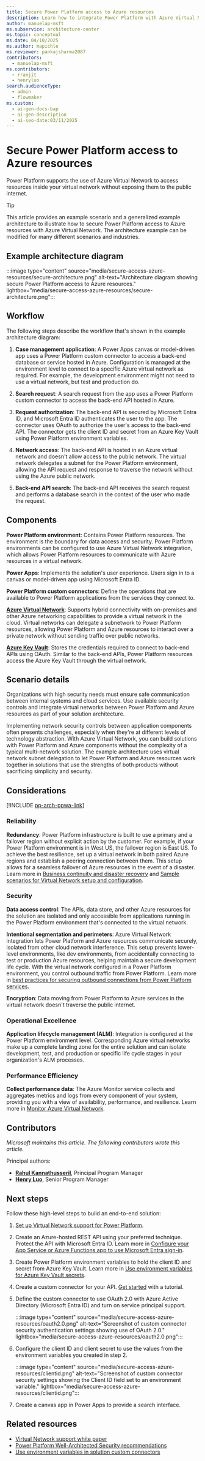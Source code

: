 ```yaml
---
title: Secure Power Platform access to Azure resources
description: Learn how to integrate Power Platform with Azure Virtual Network to protect your Azure resources from exposure to the public internet.
author: manuelap-msft
ms.subservice: architecture-center
ms.topic: conceptual
ms.date: 04/10/2025
ms.author: mapichle
ms.reviewer: pankajsharma2087
contributors:
  - manuelap-msft
ms.contributors:
  - rranjit
  - henryluo
search.audienceType:
  - admin
  - flowmaker
ms.custom:
  - ai-gen-docs-bap
  - ai-gen-description
  - ai-seo-date:03/11/2025
---
```


# Secure Power Platform access to Azure resources

Power Platform supports the use of Azure Virtual Network to access resources inside your virtual network without exposing them to the public internet. 

> [!TIP]
> This article provides an example scenario and a generalized example architecture to illustrate how to secure Power Platform access to Azure resources with Azure Virtual Network. The architecture example can be modified for many different scenarios and industries.

## Example architecture diagram

:::image type="content" source="media/secure-access-azure-resources/secure-architecture.png" alt-text="Architecture diagram showing secure Power Platform access to Azure resources." lightbox="media/secure-access-azure-resources/secure-architecture.png":::

## Workflow

The following steps describe the workflow that's shown in the example architecture diagram:

1. **Case management application**: A Power Apps canvas or model-driven app uses a Power Platform custom connector to access a back-end database or service hosted in Azure. Configuration is managed at the environment level to connect to a specific Azure virtual network as required. For example, the development environment might not need to use a virtual network, but test and production do.

1. **Search request**: A search request from the app uses a Power Platform custom connector to access the back-end API hosted in Azure.

1. **Request authorization**: The back-end API is secured by Microsoft Entra ID, and Microsoft Entra ID authenticates the user to the app. The connector uses OAuth to authorize the user's access to the back-end API. The connector gets the client ID and secret from an Azure Key Vault using Power Platform environment variables.

1. **Network access**: The back-end API is hosted in an Azure virtual network and doesn't allow access to the public network. The virtual network delegates a subnet for the Power Platform environment, allowing the API request and response to traverse the network without using the Azure public network.

1. **Back-end API search**: The back-end API receives the search request and performs a database search in the context of the user who made the request.

## Components

**Power Platform environment**: Contains Power Platform resources. The environment is the boundary for data access and security. Power Platform environments can be configured to use Azure Virtual Network integration, which allows Power Platform resources to communicate with Azure resources in a virtual network.

**Power Apps**: Implements the solution's user experience. Users sign in to a canvas or model-driven app using Microsoft Entra ID.

**Power Platform custom connectors**: Define the operations that are available to Power Platform applications from the services they connect to.

[**Azure Virtual Network**](/azure/virtual-network/virtual-networks-overview): Supports hybrid connectivity with on-premises and other Azure networking capabilities to provide a virtual network in the cloud. Virtual networks can delegate a subnetwork to Power Platform resources, allowing Power Platform and Azure resources to interact over a private network without sending traffic over public networks.

[**Azure Key Vault**](/azure/key-vault/general/basic-concepts): Stores the credentials required to connect to back-end APIs using OAuth. Similar to the back-end APIs, Power Platform resources access the Azure Key Vault through the virtual network.

## Scenario details

Organizations with high security needs must ensure safe communication between internal systems and cloud services. Use available security controls and integrate virtual networks between Power Platform and Azure resources as part of your solution architecture.

Implementing network security controls between application components often presents challenges, especially when they're at different levels of technology abstraction. With Azure Virtual Network, you can build solutions with Power Platform and Azure components without the complexity of a typical multi-network solution. The example architecture uses virtual network subnet delegation to let Power Platform and Azure resources work together in solutions that use the strengths of both products without sacrificing simplicity and security.

## Considerations

[!INCLUDE [pp-arch-ppwa-link](../../includes/pp-arch-ppwa-link.md)]

### Reliability

**Redundancy**: Power Platform infrastructure is built to use a primary and a failover region without explicit action by the customer. For example, if your Power Platform environment is in West US, the failover region is East US. To achieve the best resilience, set up a virtual network in both paired Azure regions and establish a peering connection between them. This setup allows for a seamless failover of Azure resources in the event of a disaster. Learn more in [Business continuity and disaster recovery](/power-platform/admin/business-continuity-disaster-recovery) and [Sample scenarios for Virtual Network setup and configuration](power-platform/admin/virtual-network-support-whitepaper#sample-scenarios-for-virtual-network-setup-and-configuration).

### Security

**Data access control**: The APIs, data store, and other Azure resources for the solution are isolated and only accessible from applications running in the Power Platform environment that's connected to the virtual network.

**Intentional segmentation and perimeters**: Azure Virtual Network integration lets Power Platform and Azure resources communicate securely, isolated from other cloud network interference. This setup prevents lower-level environments, like dev environments, from accidentally connecting to test or production Azure resources, helping maintain a secure development life cycle. With the virtual network configured in a Power Platform environment, you control outbound traffic from Power Platform. Learn more in [best practices for securing outbound connections from Power Platform services](/power-platform/admin/virtual-network-support-whitepaper#best-practices-for-securing-outbound-connections-from-power-platform-services).

**Encryption**: Data moving from Power Platform to Azure services in the virtual network doesn't traverse the public internet.

### Operational Excellence

**Application lifecycle management (ALM)**: Integration is configured at the Power Platform environment level. Corresponding Azure virtual networks make up a complete landing zone for the entire solution and can isolate development, test, and production or specific life cycle stages in your organization's ALM processes.

### Performance Efficiency

**Collect performance data**: The Azure Monitor service collects and aggregates metrics and logs from every component of your system, providing you with a view of availability, performance, and resilience. Learn more in [Monitor Azure Virtual Network](/azure/virtual-network/monitor-virtual-network).

## Contributors

_Microsoft maintains this article. The following contributors wrote this article._

Principal authors:

- **[Rahul Kannathusseril](https://www.linkedin.com/in/lowcodeprodev/)**, Principal Program Manager
- **[Henry Luo](https://www.linkedin.com/in/henryluopp/)**, Senior Program Manager

## Next steps

Follow these high-level steps to build an end-to-end solution:

1. [Set up Virtual Network support for Power Platform](/power-platform/admin/vnet-support-setup-configure).

1. Create an Azure-hosted REST API using your preferred technique. Protect the API with Microsoft Entra ID. Learn more in [Configure your App Service or Azure Functions app to use Microsoft Entra sign-in](/azure/app-service/configure-authentication-provider-aad?tabs=workforce-configuration).

1. Create Power Platform environment variables to hold the client ID and secret from Azure Key Vault. Learn more in [Use environment variables for Azure Key Vault secrets](/power-apps/maker/data-platform/environmentvariables-azure-key-vault-secrets).

1. Create a custom connector for your API. [Get started](/connectors/custom-connectors/learn-with-a-tutorial) with a tutorial.

1. Define the custom connector to use OAuth 2.0 with Azure Active Directory (Microsoft Entra ID) and turn on service principal support.

    :::image type="content" source="media/secure-access-azure-resources/oauth2.0.png" alt-text="Screenshot of custom connector security authentication settings showing use of OAuth 2.0." lightbox="media/secure-access-azure-resources/oauth2.0.png":::

1. Configure the client ID and client secret to use the values from the environment variables you created in step 2.

    :::image type="content" source="media/secure-access-azure-resources/clientid.png" alt-text="Screenshot of custom connector security settings showing the Client ID field set to an environment variable." lightbox="media/secure-access-azure-resources/clientid.png":::

1. Create a canvas app in Power Apps to provide a search interface.

## Related resources

- [Virtual Network support white paper](/power-platform/admin/virtual-network-support-whitepaper)
- [Power Platform Well-Architected Security recommendations](/power-platform/well-architected/security)
- [Use environment variables in solution custom connectors](/connectors/custom-connectors/environment-variables)
